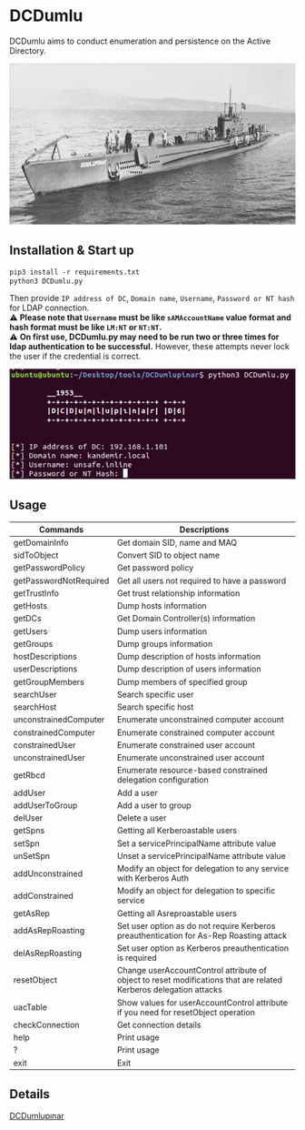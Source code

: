 # DCDumlu
DCDumlu aims to conduct enumeration and persistence on the Active Directory.

![GitHub Logo](images/dumlupinar.jpg)

## Installation & Start up
```
pip3 install -r requirements.txt
python3 DCDumlu.py
```
Then provide `IP address of DC`, `Domain name`, `Username`, `Password or NT hash` for LDAP connection.  
:warning: **Please note that `Username` must be like `sAMAccountName` value format and hash format must be like `LM:NT` or `NT:NT`.**  
:warning: **On first use, DCDumlu.py may need to be run two or three times for ldap authentication to be successful.** However, these attempts never lock the user if the credential is correct.

![GitHub Logo](images/mavna.PNG)

## Usage
Commands | Descriptions
------------ | -------------
getDomainInfo | Get domain SID, name and MAQ
sidToObject | Convert SID to object name
getPasswordPolicy | Get password policy
getPasswordNotRequired | Get all users not required to have a password
getTrustInfo | Get trust relationship information
getHosts | Dump hosts information
getDCs | Get Domain Controller(s) information
getUsers | Dump users information
getGroups | Dump groups information
hostDescriptions | Dump description of hosts information
userDescriptions | Dump description of users information
getGroupMembers | Dump members of specified group
searchUser | Search specific user
searchHost | Search specific host
unconstrainedComputer | Enumerate unconstrained computer account
constrainedComputer | Enumerate constrained computer account
constrainedUser | Enumerate constrained user account
unconstrainedUser | Enumerate unconstrained user account
getRbcd | Enumerate resource-based constrained delegation configuration
addUser | Add a user
addUserToGroup | Add a user to group
delUser | Delete a user
getSpns | Getting all Kerberoastable users
setSpn | Set a servicePrincipalName attribute value
unSetSpn | Unset a servicePrincipalName attribute value
addUnconstrained | Modify an object for delegation to any service with Kerberos Auth
addConstrained | Modify an object for delegation to specific service
getAsRep | Getting all Asreproastable users
addAsRepRoasting | Set user option as do not require Kerberos preauthentication for As-Rep Roasting attack
delAsRepRoasting | Set user option as Kerberos preauthentication is required
resetObject | Change userAccountControl attribute of object to reset modifications that are related Kerberos delegation attacks
uacTable | Show values for userAccountControl attribute if you need for resetObject operation
checkConnection | Get connection details
help | Print usage
? | Print usage
exit | Exit

## Details
[DCDumlupınar](https://docs.unsafe-inline.com/inline/dcdumlupinar)
